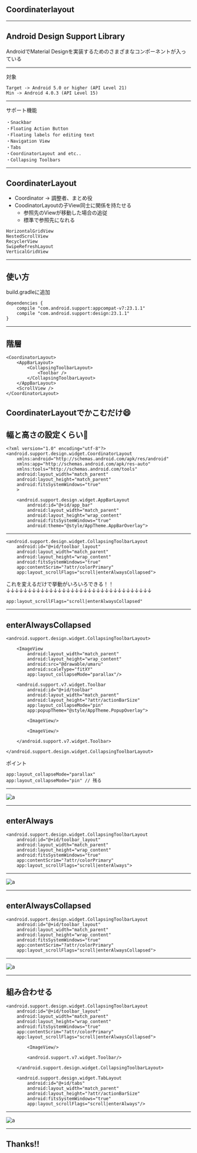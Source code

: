 ## Coordinaterlayout

***
## Android Design Support Library
AndroidでMaterial Designを実装するためのさまざまなコンポーネントが入っている

---

対象

```
Target -> Android 5.0 or higher (API Level 21)
Min -> Android 4.0.3 (API Level 15)
```

---

サポート機能

```
・Snackbar
・Floating Action Button
・Floating labels for editing text
・Navigation View
・Tabs
・CoordinatorLayout and etc..
・Collapsing Toolbars
```
***

## CoordinaterLayout
- Coordinator -> 調整者、まとめ役
- CoodinatorLayoutの子View同士に関係を持たせる
	- 参照先のViewが移動した場合の追従
	- 標準で参照先になれる

```
HorizontalGridView
NestedScrollView
RecyclerView
SwipeRefreshLayout
VerticalGridView
```
***

## 使い方

build.gradleに追加

```
dependencies {
    compile "com.android.support:appcompat-v7:23.1.1"
    compile "com.android.support:design:23.1.1"
}
```

---

## 階層

```
<CoordinatorLayout>
    <AppBarLayout>
        <CollapsingToolbarLayout>
            <Toolbar />
        </CollapsingToolbarLayout>
    </AppBarLayout>
    <ScrollView />
</CoordinatorLayout>
```

CoordinaterLayoutでかこむだけ:smile:
---

## 幅と高さの設定くらい:dog:

```
<?xml version="1.0" encoding="utf-8"?>
<android.support.design.widget.CoordinatorLayout
    xmlns:android="http://schemas.android.com/apk/res/android"
    xmlns:app="http://schemas.android.com/apk/res-auto"
    xmlns:tools="http://schemas.android.com/tools"
    android:layout_width="match_parent"
    android:layout_height="match_parent"
    android:fitsSystemWindows="true"
    >

    <android.support.design.widget.AppBarLayout
        android:id="@+id/app_bar"
        android:layout_width="match_parent"
        android:layout_height="wrap_content"
        android:fitsSystemWindows="true"
        android:theme="@style/AppTheme.AppBarOverlay">
```

---

```
<android.support.design.widget.CollapsingToolbarLayout
    android:id="@+id/toolbar_layout"
    android:layout_width="match_parent"
    android:layout_height="wrap_content"
    android:fitsSystemWindows="true"
    app:contentScrim="?attr/colorPrimary"
    app:layout_scrollFlags="scroll|enterAlwaysCollapsed">
```

これを変えるだけで挙動がいろいろできる！！
↓↓↓↓↓↓↓↓↓↓↓↓↓↓↓↓↓↓↓↓↓↓↓↓↓↓↓↓↓↓↓↓↓↓

```
app:layout_scrollFlags="scroll|enterAlwaysCollapsed"
```
---

## enterAlwaysCollapsed

```
<android.support.design.widget.CollapsingToolbarLayout>

    <ImageView
        android:layout_width="match_parent"
        android:layout_height="wrap_content"
        android:src="@drawable/umaru"
        android:scaleType="fitXY"
        app:layout_collapseMode="parallax"/>

    <android.support.v7.widget.Toolbar
        android:id="@+id/toolbar"
        android:layout_width="match_parent"
        android:layout_height="?attr/actionBarSize"
        app:layout_collapseMode="pin"
        app:popupTheme="@style/AppTheme.PopupOverlay">

        <ImageView/>

        <ImageView/>

    </android.support.v7.widget.Toolbar>

</android.support.design.widget.CollapsingToolbarLayout>
```

ポイント

```
app:layout_collapseMode="parallax"
app:layout_collapseMode="pin" // 残る
```

---

![a](ExitUtilCollapsed.gif)

---

## enterAlways

```
<android.support.design.widget.CollapsingToolbarLayout
    android:id="@+id/toolbar_layout"
    android:layout_width="match_parent"
    android:layout_height="wrap_content"
    android:fitsSystemWindows="true"
    app:contentScrim="?attr/colorPrimary"
    app:layout_scrollFlags="scroll|enterAlways">
```

---

![a](EnterAlways.gif)

---

## enterAlwaysCollapsed

```
<android.support.design.widget.CollapsingToolbarLayout
    android:id="@+id/toolbar_layout"
    android:layout_width="match_parent"
    android:layout_height="wrap_content"
    android:fitsSystemWindows="true"
    app:contentScrim="?attr/colorPrimary"
    app:layout_scrollFlags="scroll|enterAlwaysCollapsed">
```

---

![a](EnterAlwaysCollapsed.gif)

---

## 組み合わせる

```
<android.support.design.widget.CollapsingToolbarLayout
    android:id="@+id/toolbar_layout"
    android:layout_width="match_parent"
    android:layout_height="wrap_content"
    android:fitsSystemWindows="true"
    app:contentScrim="?attr/colorPrimary"
    app:layout_scrollFlags="scroll|enterAlwaysCollapsed">

        <ImageView/>

        <android.support.v7.widget.Toolbar/>

    </android.support.design.widget.CollapsingToolbarLayout>

    <android.support.design.widget.TabLayout
        android:id="@+id/tabs"
        android:layout_width="match_parent"
        android:layout_height="?attr/actionBarSize"
        android:fitsSystemWindows="true"
        app:layout_scrollFlags="scroll|enterAlways"/>
```
---

![a](Mix.gif)

***
## Thanks!!














